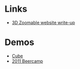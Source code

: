 # Links

- [3D Zoomable website write-up](http://labs.sawyerhollenshead.com/4/3d-zoomable-website/)

# Demos

- [Cube](http://desandro.github.com/3dtransforms/examples/cube-02-show-sides.html)
- [2011 Beercamp](http://2011.beercamp.com/)